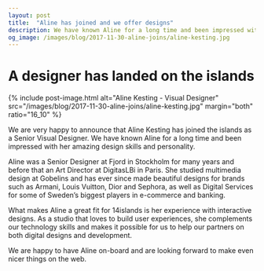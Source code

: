 ```yaml
---
layout: post
title:  "Aline has joined and we offer designs"
description: We have known Aline for a long time and been impressed with her amazing design skills and personality.
og_image: /images/blog/2017-11-30-aline-joins/aline-kesting.jpg
---
```


# A designer has landed on the islands

{% include post-image.html alt="Aline Kesting - Visual Designer" src="/images/blog/2017-11-30-aline-joins/aline-kesting.jpg" margin="both" ratio="16_10" %}

We are very happy to announce that Aline Kesting has joined the islands as a Senior Visual Designer. We have known Aline for a long time and been impressed with her amazing design skills and personality.

Aline was a Senior Designer at Fjord in Stockholm for many years and before that an Art Director at DigitasLBi in Paris. She studied multimedia design at Gobelins and has ever since made beautiful designs for brands such as Armani, Louis Vuitton, Dior and Sephora, as well as Digital Services for some of Sweden’s biggest players in e-commerce and banking.

What makes Aline a great fit for 14islands is her experience with interactive designs. As a studio that loves to build user experiences, she complements our technology skills and makes it possible for us to help our partners on both digital designs and development.

We are happy to have Aline on-board and are looking forward to make even nicer things on the web.
